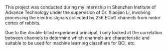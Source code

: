 This project was conducted during my internship in Shenzhen Institute of Advance Technology under the supervision
of Dr. Xiaojian Li, involving processing the electric signals collected by 256 ECoG channels
from motor cortex of rabbits.

Due to the double-blind experiment principal, I only looked at the correlation between channels
to determine which channels are characteristic and suitable to be used for machine learning classifiers for BCI, etc.
